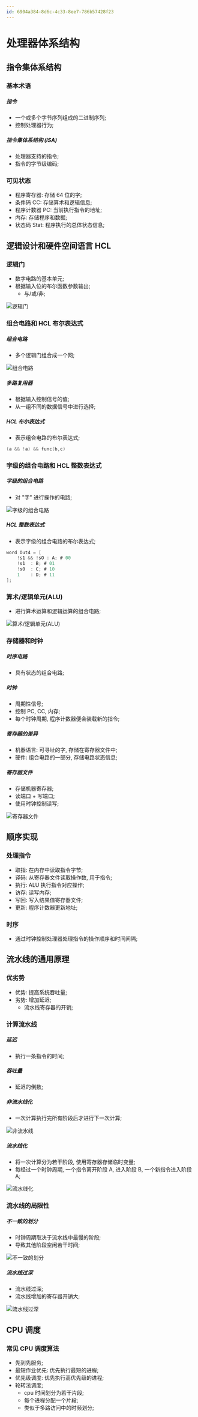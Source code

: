 ```yaml
---
id: 6904a384-8d6c-4c33-8ee7-786b57428f23
---
```


# 处理器体系结构

## 指令集体系结构

### 基本术语

##### 指令

- 一个或多个字节序列组成的二进制序列;
- 控制处理器行为;

##### 指令集体系结构 (ISA)

- 处理器支持的指令;
- 指令的字节级编码;

### 可见状态

- 程序寄存器: 存储 64 位的字;
- 条件码 CC: 存储算术和逻辑信息;
- 程序计数器 PC: 当前执行指令的地址;
- 内存: 存储程序和数据;
- 状态码 Stat: 程序执行的总体状态信息;

## 逻辑设计和硬件空间语言 HCL

### 逻辑门

- 数字电路的基本单元;
- 根据输入位的布尔函数参数输出;
  - 与/或/非;

![逻辑门](./images/2023-10-24-15-24-34.png)

### 组合电路和 HCL 布尔表达式

##### 组合电路

- 多个逻辑门组合成一个网;

![组合电路](./images/2023-10-24-15-28-03.png)

##### 多路复用器

- 根据输入控制信号的值;
- 从一组不同的数据信号中进行选择;

##### HCL 布尔表达式

- 表示组合电路的布尔表达式;

```c
(a && !a) && func(b,c)
```

### 字级的组合电路和 HCL 整数表达式

##### 字级的组合电路

- 对 "字" 进行操作的电路;

![字级的组合电路](./images/2023-10-24-15-30-34.png)

##### HCL 整数表达式

- 表示字级的组合电路的布尔表达式;

```c
word Out4 = [
    !s1 && !sO : A; # 00
    !s1  : B; # 01
    !s0  : C; # 10
    1    : D; # 11
];
```

### 算术/逻辑单元(ALU)

- 进行算术运算和逻辑运算的组合电路;

![算术/逻辑单元(ALU)](./images/2023-10-24-15-34-43.png)

### 存储器和时钟

##### 时序电路

- 具有状态的组合电路;

##### 时钟

- 周期性信号;
- 控制 PC, CC, 内存;
- 每个时钟周期, 程序计数器便会装载新的指令;

##### 寄存器的差异

- 机器语言: 可寻址的字, 存储在寄存器文件中;
- 硬件: 组合电路的一部分, 存储电路状态信息;

##### 寄存器文件

- 存储机器寄存器;
- 读端口 + 写端口;
- 使用时钟控制读写;

![寄存器文件](./images/2023-10-24-15-48-56.png)

## 顺序实现

### 处理指令

- 取指: 在内存中读取指令字节;
- 译码: 从寄存器文件读取操作数, 用于指令;
- 执行: ALU 执行指令对应操作;
- 访存: 读写内存;
- 写回: 写入结果值寄存器文件;
- 更新: 程序计数器更新地址;

### 时序

- 通过时钟控制处理器处理指令的操作顺序和时间间隔;

## 流水线的通用原理

### 优劣势

- 优势: 提高系统吞吐量;
- 劣势: 增加延迟;
  - 流水线寄存器的开销;

### 计算流水线

##### 延迟

- 执行一条指令的时间;

##### 吞吐量

- 延迟的倒数;

##### 非流水线化

- 一次计算执行完所有阶段后才进行下一次计算;

![非流水线](./images/2023-10-24-16-14-31.png)

##### 流水线化

- 将一次计算分为若干阶段, 使用寄存器存储临时变量;
- 每经过一个时钟周期, 一个指令离开阶段 A, 进入阶段 B, 一个新指令进入阶段 A;

![流水线化](./images/2023-10-24-16-16-12.png)

### 流水线的局限性

##### 不一致的划分

- 时钟周期取决于流水线中最慢的阶段;
- 导致其他阶段空闲若干时间;

![不一致的划分](./images/2023-10-24-16-23-28.png)

##### 流水线过深

- 流水线过深;
- 流水线增加的寄存器开销大;

![流水线过深](./images/2023-10-24-16-25-43.png)

## CPU 调度

### 常见 CPU 调度算法

- 先到先服务;
- 最短作业优先: 优先执行最短的进程;
- 优先级调度: 优先执行高优先级的进程;
- 轮转法调度;
  - cpu 时间划分为若干片段;
  - 每个进程分配一个片段;
  - 类似于多路访问中的时频划分;
